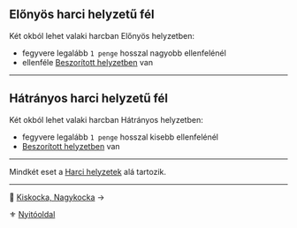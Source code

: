 ## Előnyös harci helyzetű fél

Két okból lehet valaki harcban Előnyös helyzetben:
- fegyvere legalább `1 penge` hosszal nagyobb ellenfelénél
- ellenféle [Beszorított helyzetben](065_01_harci_helyzetek.md#beszorított-helyzet) van

---
## Hátrányos harci helyzetű fél

Két okból lehet valaki harcban Hátrányos helyzetben:
- fegyvere legalább `1 penge` hosszal kisebb ellenfelénél
- [Beszorított helyzetben](065_01_harci_helyzetek.md#beszorított-helyzet) van

---

Mindkét eset a [Harci helyzetek](065_01_harci_helyzetek.md) alá tartozik.

---

🔗 [Kiskocka, Nagykocka](063_02_kiskocka_nagykocka.md) →

⚜️ [Nyitóoldal](start.md#6-harcrendszer-%EF%B8%8F)
